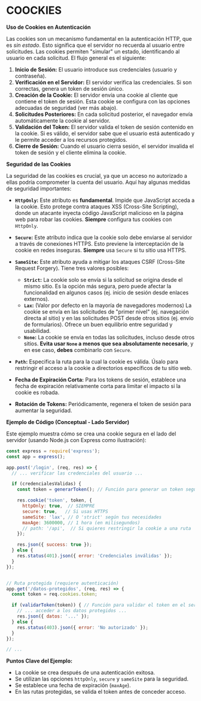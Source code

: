 # COOCKIES

**Uso de Cookies en Autenticación**

Las cookies son un mecanismo fundamental en la autenticación HTTP, que es *sin estado*. Esto significa que el servidor no recuerda al usuario entre solicitudes.  Las cookies permiten "simular" un estado,  identificando al usuario en cada solicitud.  El flujo general es el siguiente:

1. **Inicio de Sesión:** El usuario introduce sus credenciales (usuario y contraseña).
2. **Verificación en el Servidor:** El servidor verifica las credenciales. Si son correctas, genera un token de sesión único.
3. **Creación de la Cookie:** El servidor envía una cookie al cliente que contiene el token de sesión.  Esta cookie se configura con las opciones adecuadas de seguridad (ver más abajo).
4. **Solicitudes Posteriores:** En cada solicitud posterior, el navegador envía automáticamente la cookie al servidor.
5. **Validación del Token:** El servidor valida el token de sesión contenido en la cookie. Si es válido, el servidor sabe que el usuario está autenticado y le permite acceder a los recursos protegidos.
6. **Cierre de Sesión:** Cuando el usuario cierra sesión, el servidor invalida el token de sesión y el cliente elimina la cookie.

**Seguridad de las Cookies**

La seguridad de las cookies es crucial, ya que un acceso no autorizado a ellas podría comprometer la cuenta del usuario.  Aquí hay algunas medidas de seguridad importantes:

* **`HttpOnly`:** Este atributo es **fundamental**. Impide que JavaScript acceda a la cookie.  Esto protege contra ataques XSS (Cross-Site Scripting), donde un atacante inyecta código JavaScript malicioso en la página web para robar las cookies.  **Siempre** configura tus cookies con `HttpOnly`.

* **`Secure`:** Este atributo indica que la cookie solo debe enviarse al servidor a través de conexiones HTTPS.  Esto previene la interceptación de la cookie en redes inseguras.  **Siempre** usa `Secure` si tu sitio usa HTTPS.

* **`SameSite`:** Este atributo ayuda a mitigar los ataques CSRF (Cross-Site Request Forgery).  Tiene tres valores posibles:
    * **`Strict`:** La cookie solo se envía si la solicitud se origina desde el mismo sitio.  Es la opción más segura, pero puede afectar la funcionalidad en algunos casos (ej. inicio de sesión desde enlaces externos).
    * **`Lax`:**  (Valor por defecto en la mayoría de navegadores modernos) La cookie se envía en las solicitudes de "primer nivel" (ej. navegación directa al sitio) y en las solicitudes POST desde otros sitios (ej. envío de formularios).  Ofrece un buen equilibrio entre seguridad y usabilidad.
    * **`None`:** La cookie se envía en todas las solicitudes, incluso desde otros sitios.  **Evita usar `None` a menos que sea absolutamente necesario**, y en ese caso, **debes** combinarlo con `Secure`.

* **`Path`:** Especifica la ruta para la cual la cookie es válida.  Úsalo para restringir el acceso a la cookie a directorios específicos de tu sitio web.

* **Fecha de Expiración Corta:**  Para los tokens de sesión, establece una fecha de expiración relativamente corta para limitar el impacto si la cookie es robada.

* **Rotación de Tokens:**  Periódicamente, regenera el token de sesión para aumentar la seguridad.


**Ejemplo de Código (Conceptual - Lado Servidor)**

Este ejemplo muestra cómo se crea una cookie segura en el lado del servidor (usando Node.js con Express como ilustración):

```javascript
const express = require('express');
const app = express();

app.post('/login', (req, res) => {
  // ... verificar las credenciales del usuario ...

  if (credencialesValidas) {
    const token = generarToken(); // Función para generar un token seguro

    res.cookie('token', token, {
      httpOnly: true,  // SIEMPRE
      secure: true,   // Si usas HTTPS
      sameSite: 'lax', // O 'strict' según tus necesidades
      maxAge: 3600000, // 1 hora (en milisegundos)
      // path: '/api',  // Si quieres restringir la cookie a una ruta
    });

    res.json({ success: true });
  } else {
    res.status(401).json({ error: 'Credenciales inválidas' });
  }
});


// Ruta protegida (requiere autenticación)
app.get('/datos-protegidos', (req, res) => {
  const token = req.cookies.token;

  if (validarToken(token)) { // Función para validar el token en el servidor
    // ... acceder a los datos protegidos ...
    res.json({ datos: '...' });
  } else {
    res.status(403).json({ error: 'No autorizado' });
  }
});

// ...
```

**Puntos Clave del Ejemplo:**

* La cookie se crea después de una autenticación exitosa.
* Se utilizan las opciones `httpOnly`, `secure` y `sameSite` para la seguridad.
* Se establece una fecha de expiración (`maxAge`).
* En las rutas protegidas, se valida el token antes de conceder acceso.


